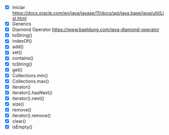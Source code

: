 - [x] Iniciar
https://docs.oracle.com/en/java/javase/11/docs/api/java.base/java/util/List.html
- [x] Generics
- [x] Diamond Operator
https://www.baeldung.com/java-diamond-operator
- [x] toString()
- [x] indexOf()
- [x] add()
- [x] set()
- [x] contains()
- [x] toString()
- [x] get()
- [x] Collections.min()
- [x] Collections.max()
- [x] iterator()
- [x] iterator().hasNext()
- [x] iterator().next()
- [x] size()
- [x] remove()
- [x] iterator().remove()
- [x] clear()
- [x] isEmpty()